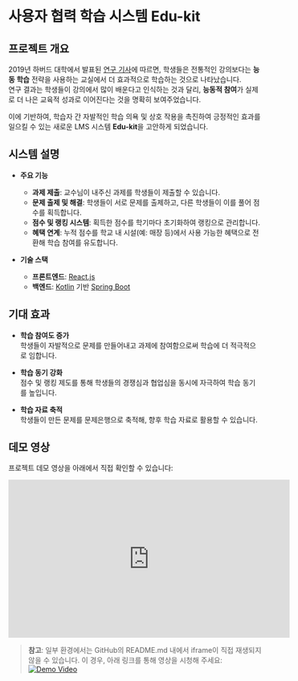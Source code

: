 # 사용자 협력 학습 시스템 Edu-kit

## 프로젝트 개요

2019년 하버드 대학에서 발표된 [연구 기사](https://news.harvard.edu/gazette/story/2019/09/study-shows-that-students-learn-more-when-taking-part-in-classrooms-that-employ-active-learning-strategies/)에 따르면, 학생들은 전통적인 강의보다는 **능동 학습** 전략을 사용하는 교실에서 더 효과적으로 학습하는 것으로 나타났습니다.  
연구 결과는 학생들이 강의에서 많이 배운다고 인식하는 것과 달리, **능동적 참여**가 실제로 더 나은 교육적 성과로 이어진다는 것을 명확히 보여주었습니다.

이에 기반하여, 학습자 간 자발적인 학습 의욕 및 상호 작용을 촉진하여 긍정적인 효과를 일으킬 수 있는 새로운 LMS 시스템 **Edu-kit**을 고안하게 되었습니다.

## 시스템 설명

- **주요 기능**
  - **과제 제출**: 교수님이 내주신 과제를 학생들이 제출할 수 있습니다.
  - **문제 출제 및 해결**: 학생들이 서로 문제를 출제하고, 다른 학생들이 이를 풀어 점수를 획득합니다.
  - **점수 및 랭킹 시스템**: 획득한 점수를 학기마다 초기화하여 랭킹으로 관리합니다.
  - **혜택 연계**: 누적 점수를 학교 내 시설(예: 매장 등)에서 사용 가능한 혜택으로 전환해 학습 참여를 유도합니다.

- **기술 스택**
  - **프론트엔드**: [React.js](https://reactjs.org/)
  - **백엔드**: [Kotlin](https://kotlinlang.org/) 기반 [Spring Boot](https://spring.io/projects/spring-boot)

## 기대 효과

- **학습 참여도 증가**  
  학생들이 자발적으로 문제를 만들어내고 과제에 참여함으로써 학습에 더 적극적으로 임합니다.
  
- **학습 동기 강화**  
  점수 및 랭킹 제도를 통해 학생들의 경쟁심과 협업심을 동시에 자극하여 학습 동기를 높입니다.
  
- **학습 자료 축적**  
  학생들이 만든 문제를 문제은행으로 축적해, 향후 학습 자료로 활용할 수 있습니다.

## 데모 영상

프로젝트 데모 영상을 아래에서 직접 확인할 수 있습니다:

<iframe width="560" height="315" src="https://www.youtube.com/embed/07vmgaXpVkM" frameborder="0" allow="accelerometer; autoplay; clipboard-write; encrypted-media; gyroscope; picture-in-picture" allowfullscreen></iframe>

> **참고**: 일부 환경에서는 GitHub의 README.md 내에서 iframe이 직접 재생되지 않을 수 있습니다. 이 경우, 아래 링크를 통해 영상을 시청해 주세요:  
[![Demo Video](https://img.youtube.com/vi/07vmgaXpVkM/0.jpg)](https://www.youtube.com/watch?v=07vmgaXpVkM)


